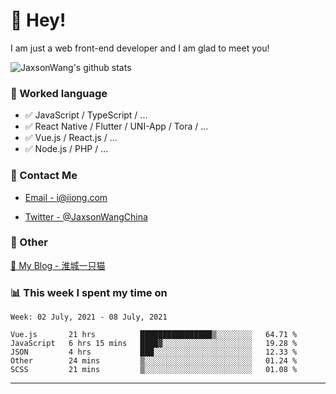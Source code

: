 # 👋 Hey!

I am just a web front-end developer and I am glad to meet you!

![JaxsonWang's github stats](https://github-readme-stats.vercel.app/api?username=JaxsonWang&&show_icons=true&&title_color=1abc9c&&icon_color=1abc9c)


### 📝 Worked language

- ✅ JavaScript / TypeScript / ...
- ✅ React Native / Flutter / UNI-App / Tora / ...
- ✅ Vue.js / React.js / ...
- ✅ Node.js / PHP / ...

### 📮 Contact Me

- [Email - i@iiong.com](mailto:i@iiong.com)

- [Twitter - @JaxsonWangChina](https://twitter.com/JaxsonWangChina)

### 🤪 Other

[📌 My Blog - 淮城一只猫](https://iiong.com)

### 📊 This week I spent my time on

<!--START_SECTION:waka-->
```text
Week: 02 July, 2021 - 08 July, 2021

Vue.js       21 hrs          ████████████████▒░░░░░░░░   64.71 % 
JavaScript   6 hrs 15 mins   ████▓░░░░░░░░░░░░░░░░░░░░   19.28 % 
JSON         4 hrs           ███░░░░░░░░░░░░░░░░░░░░░░   12.33 % 
Other        24 mins         ▒░░░░░░░░░░░░░░░░░░░░░░░░   01.24 % 
SCSS         21 mins         ▒░░░░░░░░░░░░░░░░░░░░░░░░   01.08 % 
```
<!--END_SECTION:waka-->

---
